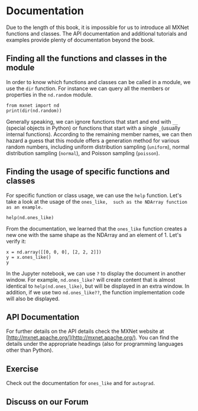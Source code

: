 # Documentation

Due to the length of this book, it is impossible for us to introduce all  MXNet functions and classes. The API documentation and additional tutorials and examples provide plenty of documentation beyond the book.

## Finding all the functions and classes in the module

In order to know which functions and classes can be called in a module, we use the `dir` function. For instance we can query all the members or properties in the `nd.random` module.

```{.python .input  n=1}
from mxnet import nd
print(dir(nd.random))
```

Generally speaking, we can ignore functions that start and end with `__` (special objects in Python) or functions that start with a single `_`(usually internal functions). According to the remaining member names, we can then hazard a  guess that this module offers a generation method for various random numbers, including uniform distribution sampling (`uniform`), normal distribution sampling (`normal`), and Poisson sampling  (`poisson`).

## Finding the usage of specific functions and classes

For specific function or class usage, we can use the  `help` function. Let's take a look at the usage of the `ones_like,  such as the NDArray function as an example. `

```{.python .input}
help(nd.ones_like)
```

From the documentation, we learned that the `ones_like` function creates a new one with the same shape as the NDArray and an element of 1. Let's verify it:

```{.python .input}
x = nd.array([[0, 0, 0], [2, 2, 2]])
y = x.ones_like()
y
```

In the Jupyter notebook, we can use `?` to display the document in another window. For example, `nd.ones_like?` will create content that is almost identical to `help(nd.ones_like)`, but will be displayed in an extra window. In addition, if we use two `nd.ones_like??`, the function implementation code will also be displayed.

## API Documentation

For further details on the API details check the MXNet website at  [http://mxnet.apache.org/](http://mxnet.apache.org/). You can find the details under the appropriate headings (also for programming languages other than Python).

## Exercise

Check out the documentation for `ones_like` and for `autograd`.

## Discuss on our Forum

<div id="discuss" topic_id="2322"></div>
